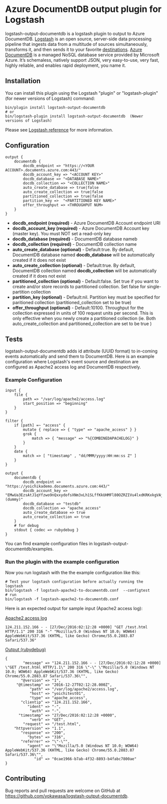 # Azure DocumentDB output plugin for Logstash

logstash-output-documentdb is a logstash plugin to output to Azure DocumentDB. [Logstash](https://www.elastic.co/products/logstash) is an open source, server-side data processing pipeline that ingests data from a multitude of sources simultaneously, transforms it, and then sends it to your favorite [destinations](https://www.elastic.co/products/logstash). [Azure DocumentDB](https://azure.microsoft.com/en-us/services/documentdb/) is a managed NoSQL database service provided by Microsoft Azure. It’s schemaless, natively support JSON, very easy-to-use, very fast, highly reliable, and enables rapid deployment, you name it.

## Installation

You can install this plugin using the Logstash "plugin" or "logstash-plugin" (for newer versions of Logstash) command:
```
bin/plugin install logstash-output-documentdb
# or 
bin/logstash-plugin install logstash-output-documentdb  (Newer versions of Logstash)
```
Please see [Logstash reference](https://www.elastic.co/guide/en/logstash/current/offline-plugins.html) for more information.

## Configuration

```
output {
    documentdb {
        docdb_endpoint => "https://<YOUR ACCOUNT>.documents.azure.com:443/"
        docdb_account_key => "<ACCOUNT KEY>"
        docdb_database => "<DATABASE NAME>"
        docdb_collection => "<COLLECTION NAME>"
        auto_create_database => true|false
        auto_create_collection => true|false
        partitioned_collection => true|false
        partition_key =>  "<PARTITIONED KEY NAME>"
        offer_throughput => <THROUGHPUT NUM>
    }
}
```

 * **docdb\_endpoint (required)** - Azure DocumentDB Account endpoint URI
 * **docdb\_account\_key (required)** - Azure DocumentDB Account key (master key). You must NOT set a read-only key
 * **docdb\_database (required)** - DocumentDB database nameb
 * **docdb\_collection (required)** - DocumentDB collection name
 * **auto\_create\_database (optional)** - Default:true. By default, DocumentDB database named **docdb\_database** will be automatically created if it does not exist
 * **auto\_create\_collection (optional)** - Default:true. By default, DocumentDB collection named **docdb\_collection** will be automatically created if it does not exist
 * **partitioned\_collection (optional)** - Default:false. Set true if you want to create and/or store records to partitioned collection. Set false for single-partition collection
 * **partition\_key (optional)** - Default:nil. Partition key must be specified for paritioned collection (partitioned\_collection set to be true)
 * **offer\_throughput (optional)** - Default:10100. Throughput for the collection expressed in units of 100 request units per second. This is only effective when you newly create a partitioned collection (ie. Both auto\_create\_collection and partitioned\_collection are set to be true )


## Tests

logstash-output-documentdb adds id attribute (UUID format) to in-coming events automatically and send them to DocumentDB. Here is an example configuration where Logstash's event source and destination are configured as Apache2 access log and DocumentDB respectively.

### Example Configuration
```
input {
    file {
        path => "/var/log/apache2/access.log"
        start_position => "beginning"
    }
}

filter {
    if [path] =~ "access" {
        mutate { replace => { "type" => "apache_access" } }
        grok {
            match => { "message" => "%{COMBINEDAPACHELOG}" }
        }
    }
    date {
        match => [ "timestamp" , "dd/MMM/yyyy:HH:mm:ss Z" ]
    }
}

output {
    documentdb {
        docdb_endpoint => "https://yoichikademo.documents.azure.com:443/"
        docdb_account_key => "EMwUa3EzsAtJ1qYfzwo9nQxxydofsXNm3xLh1SLffKkUHMFl80OZRZIVu4lxdKRKxkgVAj0c2mv9BZSyMN7tdg==(dummy)"
        docdb_database => "testdb"
        docdb_collection => "apache_access"
        auto_create_database => true
        auto_create_collection => true
    }
    # for debug
    stdout { codec => rubydebug }
}
```
You can find example configuration files in logstash-output-documentdb/examples.

### Run the plugin with the example configuration

Now you run logstash with the the example configuration like this:
```
# Test your logstash configuration before actually running the logstash
bin/logstash -f logstash-apache2-to-documentdb.conf  --configtest
# run
bin/logstash -f logstash-apache2-to-documentdb.conf
```

Here is an expected output for sample input (Apache2 access log):

<u>Apache2 access log</u>
```
124.211.152.166 - - [27/Dec/2016:02:12:28 +0000] "GET /test.html HTTP/1.1" 200 316 "-" "Mozilla/5.0 (Windows NT 10.0; WOW64) AppleWebKit/537.36 (KHTML, like Gecko) Chrome/55.0.2883.87 Safari/537.36"
```

<u>Output (rubydebug)</u>
```
{
        "message" => "124.211.152.166 - - [27/Dec/2016:02:12:28 +0000] \"GET /test.html HTTP/1.1\" 200 316 \"-\" \"Mozilla/5.0 (Windows NT 10.0; WOW64) AppleWebKit/537.36 (KHTML, like Gecko) Chrome/55.0.2883.87 Safari/537.36\"",
       "@version" => "1",
     "@timestamp" => "2016-12-27T02:12:28.000Z",
           "path" => "/var/log/apache2/access.log",
           "host" => "yoichitest01",
           "type" => "apache_access",
       "clientip" => "124.211.152.166",
          "ident" => "-",
           "auth" => "-",
      "timestamp" => "27/Dec/2016:02:12:28 +0000",
           "verb" => "GET",
        "request" => "/test.html",
    "httpversion" => "1.1",
       "response" => "200",
          "bytes" => "316",
       "referrer" => "\"-\"",
          "agent" => "\"Mozilla/5.0 (Windows NT 10.0; WOW64) AppleWebKit/537.36 (KHTML, like Gecko) Chrome/55.0.2883.87 Safari/537.36\"",
             "id" => "0cae1966-b7ab-4f32-8893-b4fabc7800ae"
}
```

## Contributing
Bug reports and pull requests are welcome on GitHub at https://github.com/yokawasa/logstash-output-documentdb.

